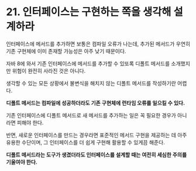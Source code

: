 # 21. 인터페이스는 구현하는 쪽을 생각해 설계하라

인터페이스에 메서드를 추가하면 보통은 컴파일 오류가 나는데, 
추가된 메서드가 우연히 기존 구현체에 이미 존재할 가능성은 아주 낮기 때문이다.

자바 8에 와서 기존 인터페이스에 메서드를 추가할 수 있또록 디폴트 메서드를 소개했지만 위험이 완전히 사라진 것은 아니다.

생각할 수 있는 모든 상황에서 불변식을 해치지 않는 디폴트 메서드를 작성하기란 어렵다.

**디폴트 메서드는 컴파일에 성공하더라도 기존 구현체에 런타임 오류를 일으킬 수 있다.**

기존 인터페이스에 디폴트 메서드로 새 메서드를 추가하는 일은 꼭 필요한 경우가 아니라면 피해야 한다.  

반면, 새로운 인터페이스를 만드는 경우라면 표준적인 메서드 구현을 제공하는 데 아주 유용한 수단이며, 그 인터페이스를 더 쉽게 구현해 활용할 수 있게끔 해준다.

**디폴트 메서드라는 도구가 생겼더라도 인터페이스를 설계할 때는 여전히 세심한 주의를 기울여야 한다.**

